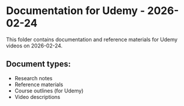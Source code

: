 # Documentation for Udemy - 2026-02-24

This folder contains documentation and reference materials for Udemy videos on 2026-02-24.

## Document types:
- Research notes
- Reference materials
- Course outlines (for Udemy)
- Video descriptions
